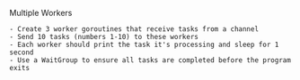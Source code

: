 Multiple Workers

    - Create 3 worker goroutines that receive tasks from a channel
    - Send 10 tasks (numbers 1-10) to these workers
    - Each worker should print the task it's processing and sleep for 1 second
    - Use a WaitGroup to ensure all tasks are completed before the program exits